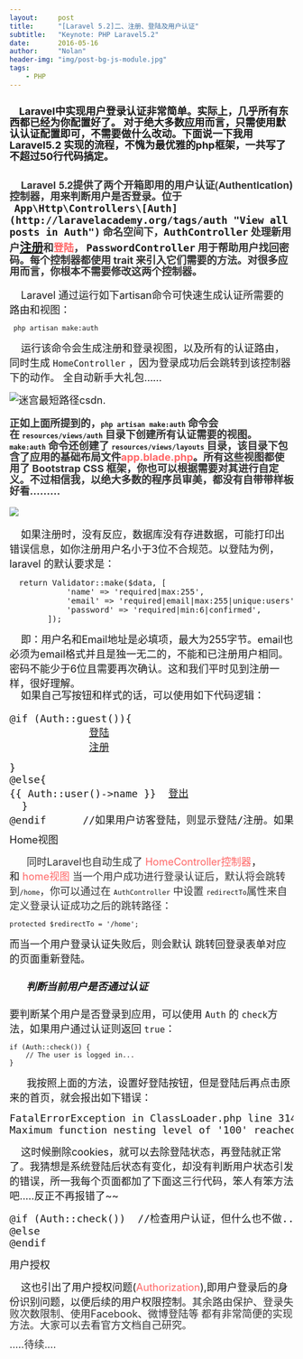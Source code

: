```yaml
---
layout:     post
title:      "[Laravel 5.2]二、注册、登陆及用户认证"
subtitle:   "Keynote: PHP Laravel5.2"
date:       2016-05-16
author:     "Nolan"
header-img: "img/post-bg-js-module.jpg"
tags:
    - PHP
---
```

## <span style="font-size:18px"><span style="line-height:20px">    Laravel中实现用户登录认证</span><span style="line-height:20px">非常简单。实际上，几乎所有东西都已经为你配置好了。 对于绝大多数应用而言，只需使用默认认证配置即可，不需要做什么改动。下面说一下我用Laravel5.2 实现的流程，不愧为最优雅的php框架，一共写了不超过50行代码搞定。</span></span>

## <span style="color:rgb(51,51,51); font-size:18px; font-family:Arial,Helvetica,sans-serif; line-height:20px"><span style="font-family:'Helvetica Neue',Helvetica,Arial,'Hiragino Sans GB','Hiragino Sans GB W3','WenQuanYi Micro Hei','Microsoft YaHei UI','Microsoft YaHei',sans-serif">    Laravel 5.2提供了两个开箱即用的用户认证(Authentication</span></span><span style="color:rgb(51,51,51); font-size:18px; line-height:20px">)控制器，用来判断用户是否登录。位于       </span>`App\Http\Controllers\[Auth](http://laravelacademy.org/tags/auth "View all posts in Auth")`<span style="color:rgb(51,51,51); font-size:18px; line-height:20px"> 命名空间下，</span>`AuthController`<span style="color:rgb(51,51,51); font-size:18px; line-height:20px"> 处理新用户</span>[注册](http://laravelacademy.org/tags/%e6%b3%a8%e5%86%8c "View all posts in 注册")<span style="font-size:18px; line-height:20px"><span style="color:#333333">和</span><span style="color:#ff6666">登陆</span></span><span style="color:rgb(51,51,51); font-size:18px; line-height:20px">， </span>`PasswordController`<span style="color:rgb(51,51,51); font-size:18px; line-height:20px"> 用于帮助用户找回密码。每个控制器都使用 trait 来引入它们需要的方法。对很多应用而言，你根本不需要修改这两个控制器。</span>

<div><span style="line-height:20px"><span style="font-size:18px">
</span></span></div>

<div><span style="font-size:18px"><span style="line-height:20px"></span></span>

<span style="font-size:18px">    Laravel 通过运行如下artisan命令可快速生成认证所需要的路由和视图：</span>

```
 php artisan make:auth
```

<span style="font-size:18px">    运行该命令会生成注册和登录视图，以及所有的认证路由，同时生成 `HomeController` ，因为登录成功后会跳转到该控制器下的动作。 全自动新手大礼包......</span>

<span style="font-size:18px">
<img src="http://img.blog.csdn.net/20160520121914374?watermark/2/text/aHR0cDovL2Jsb2cuY3Nkbi5uZXQv/font/5a6L5L2T/fontsize/400/fill/I0JBQkFCMA==/dissolve/70/gravity/SouthEast"   alt="迷宫最短路径csdn."/>

</span>

#### <span style="color:rgb(51,51,51); font-size:18px; line-height:19.8px"></span> <span style="color:rgb(51,51,51); line-height:20px; font-size:18px">正如上面所提到的，</span>`php artisan make:auth`<span style="color:rgb(51,51,51); line-height:20px; font-size:18px"> 命令会在 </span>`resources/views/auth`<span style="color:rgb(51,51,51); line-height:20px; font-size:18px"> 目录下创建所有认证需要的视图。</span>`make:auth`<span style="color:rgb(51,51,51); line-height:20px; font-size:18px"> 命令还创建了 </span>`resources/views/layouts`<span style="line-height:20px; font-size:18px"><span style="color:#333333"> 目录，该目录下包含了应用的基础布局文件</span><span style="color:#ff6666">app.blade.php</span>。<span style="color:#333333">所有这些视图都使用了 Bootstrap CSS 框架，你也可以根据需要对其进行自定义。不过相信我，以绝大多数的程序员审美，都没有自带带样板好看.........</span></span>

<div><span style="line-height:20px; font-size:18px"><span style="color:#333333">
<img src="http://img.blog.csdn.net/20160520120706494?watermark/2/text/aHR0cDovL2Jsb2cuY3Nkbi5uZXQv/font/5a6L5L2T/fontsize/400/fill/I0JBQkFCMA==/dissolve/70/gravity/SouthEast"/>

</span></span></div>

<div><span style="line-height:20px; font-size:18px"><span style="color:#333333">
</span></span></div>

<span style="font-size:18px">    如果注册时，没有反应，数据库没有存进数据，可能打印出错误信息，如你注册用户名小于3位不合规范。以登陆为例，laravel 的默认要求是：</span>

<span style="font-size:18px"></span>

<pre name="code" class="php">  return Validator::make($data, [
            'name' => 'required|max:255',
            'email' => 'required|email|max:255|unique:users',
            'password' => 'required|min:6|confirmed',
        ]);</pre>

<div><span style="font-size:18px">    即：用户名和<span style="font-size:18px">Email地址</span>是必填项，最大为255字节。email也必须为email格式并且是独一无二的，不能和已注册用户相同。密码不能少于6位且需要再次确认。这和我们平时见到注册一样，很好理解。</span></div>

</div>

<div><span style="font-size:18px">
</span></div>

<div><span style="font-size:18px; line-height:20px">    如果自己写按钮和样式的话，可以使用如下代码逻辑：</span></div>

####

<pre name="code" class="php"><span style="font-size:18px;">@if (Auth::guest()){
             <a href="{{ url('/login') }}">登陆</a>
             <a href="{{ url('/register') }}"">注册</a> </span></pre>

<pre name="code" class="php"><span style="font-size:18px;">}
@else{
{{ Auth::user()->name }}  <a href="{{ url('/logout') }}"class="n2">登出</a>
  }
@endif      //如果用户访客登陆，则显示登陆/注册。如果已登陆，则显示用户名/登出。</span></pre>

<span style="font-size:18px">
<span style="font-family:inherit; font-style:inherit; line-height:1.1">Home视图</span></span>

<span style="font-size:18px"><span style="color:#333333">      同时Laravel也自动生成了 </span><span style="color:#ff6666">HomeController控制器</span>，和 <span style="color:#ff6666">home视图 </span></span><span style="color:rgb(51,51,51); font-size:18px">当一个用户成功进行登录认证后，默认将会跳转到</span>`/home`<span style="color:rgb(51,51,51); font-size:18px">，你可以通过在 </span>`AuthController`<span style="color:rgb(51,51,51); font-size:18px"> 中设置 </span>`redirectTo`<span style="color:rgb(51,51,51); font-size:18px">属性来自定义登录认证成功之后的跳转路径：</span>

```
protected $redirectTo = '/home';
```

<span style="font-size:18px">而当一个用户登录认证失败后，则会默认 跳转回登录表单对应的页面重新登陆。</span>

##### <span style="font-size:18px">
</span>

##### <span style="border:0px; font-family:inherit; font-style:inherit; margin:0px; outline:0px; padding:0px; vertical-align:baseline"><span style="font-size:18px">       判断当前用户是否通过认证</span></span>

<span style="font-size:18px">要判断某个用户是否登录到应用，可以使用 `Auth` 的 `check`方法，如果用户通过认证则返回 `true`：</span>

```
if (Auth::check()) {
    // The user is logged in...
}
```

<span style="font-size:18px">      我按照上面的方法，设置好登陆按钮，但是登陆后再点击原来的首页，就会报出如下错误：</span>

<pre name="code" class="plain"><span style="font-size:18px;">FatalErrorException in ClassLoader.php line 314:
Maximum function nesting level of '100' reached, aborting! </span></pre>

<span style="font-size:18px">
</span>

<span style="font-size:18px">    这时候删除cookies，就可以去除登陆状态，再登陆就正常了。我猜想是系统登陆后状态有变化，却没有判断用户状态引发的错误，所一我每个页面都加了下面这三行代码，笨人有笨方法吧.....反正不再报错了~~</span>

<pre name="code" class="php"><span style="font-size:18px;">@if (Auth::check())  //检查用户认证，但什么也不做......
@else
@endif</span></pre>

<span style="font-size:18px"><span style="font-size:18px">
</span></span>

<span style="font-size:18px"><span style="font-size:18px">用户授权</span></span>

<span style="font-size:18px">    这也引出了用户授权问题(<span style="color:#ff6666">Authorization</span>),即用户登录后的身份识别问题，以便后续的用户权限控制。</span><span style="font-family:inherit; font-size:18px; color:rgb(51,51,51); line-height:1.1; border:0px; font-style:inherit; margin:0px; outline:0px; padding:0px; vertical-align:baseline">其余路由保护、</span><span style="font-family:inherit; font-size:18px; color:rgb(51,51,51); line-height:1.1; font-style:inherit">登录失败次数限制、使用Facebook、微博登陆等 都有非常简便的实现方法。大家可以去看官方文档自己研究。</span>

<span style="font-family:inherit; font-size:18px; color:rgb(51,51,51); line-height:1.1; font-style:inherit">
</span>

<span style="font-family:inherit; font-size:18px; color:rgb(51,51,51); line-height:1.1; font-style:inherit">.....待续....</span>

#### <span style="font-size:18px">
</span>